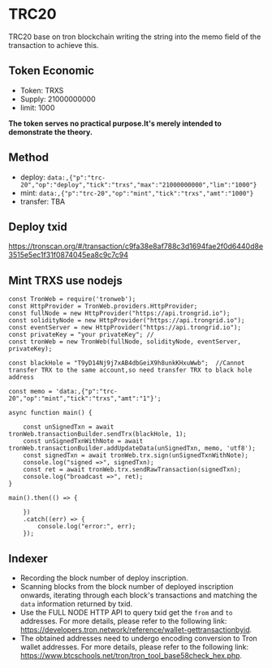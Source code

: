 # TRC20
TRC20 base on tron blockchain writing the string into the memo field of the transaction to achieve this.

## Token Economic
 - Token: TRXS
 - Supply: 21000000000
 - limit: 1000

**The token serves no practical purpose.It's merely intended to demonstrate the theory.**

## Method
 - deploy: `data:,{"p":"trc-20","op":"deploy","tick":"trxs","max":"21000000000","lim":"1000"}`
 - mint: `data:,{"p":"trc-20","op":"mint","tick":"trxs","amt":"1000"}`
 - transfer: TBA

## Deploy txid
https://tronscan.org/#/transaction/c9fa38e8af788c3d1694fae2f0d6440d8e3515e5ec1f31f0874045ea8c9c7c94


## Mint TRXS use nodejs
```
const TronWeb = require('tronweb');
const HttpProvider = TronWeb.providers.HttpProvider;
const fullNode = new HttpProvider("https://api.trongrid.io");
const solidityNode = new HttpProvider("https://api.trongrid.io");
const eventServer = new HttpProvider("https://api.trongrid.io");
const privateKey = "your privateKey"; //
const tronWeb = new TronWeb(fullNode, solidityNode, eventServer, privateKey);

const blackHole = "T9yD14Nj9j7xAB4dbGeiX9h8unkKHxuWwb";  //Cannot transfer TRX to the same account,so need transfer TRX to black hole address

const memo = 'data:,{"p":"trc-20","op":"mint","tick":"trxs","amt":"1"}'; 

async function main() {

    const unSignedTxn = await tronWeb.transactionBuilder.sendTrx(blackHole, 1);
    const unSignedTxnWithNote = await tronWeb.transactionBuilder.addUpdateData(unSignedTxn, memo, 'utf8');
    const signedTxn = await tronWeb.trx.sign(unSignedTxnWithNote);
    console.log("signed =>", signedTxn);
    const ret = await tronWeb.trx.sendRawTransaction(signedTxn);
    console.log("broadcast =>", ret);
}

main().then(() => {

    })
    .catch((err) => {
        console.log("error:", err);
    });
```


## Indexer
 - Recording the block number of deploy inscription.
 - Scanning blocks from the block number of deployed inscription onwards, iterating through each block's transactions and matching the `data` information returned by txid.
 - Use the FULL NODE HTTP API to query txid get the `from` and `to` addresses. For more details, please refer to the following link: https://developers.tron.network/reference/wallet-gettransactionbyid.
 - The obtained addresses need to undergo encoding conversion to Tron wallet addresses. For more details, please refer to the following link: https://www.btcschools.net/tron/tron_tool_base58check_hex.php.





